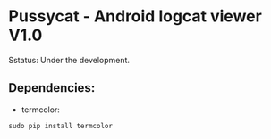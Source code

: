 # Pussycat - Android logcat viewer V1.0

Sstatus: Under the development.

## Dependencies:

- termcolor:
```
sudo pip install termcolor
```